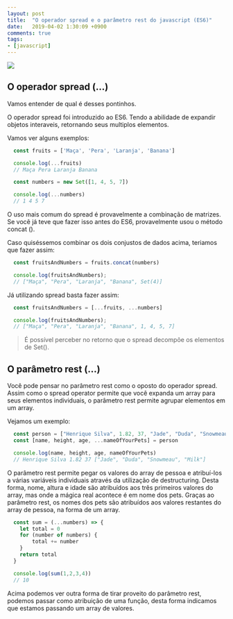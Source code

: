 ```yaml
---
layout: post
title:  "O operador spread e o parâmetro rest do javascript (ES6)"
date:   2019-04-02 1:30:09 +0900
comments: true
tags:
- [javascript]
---
```


<img src="{{ site.baseurl }}/img/js-spread-rest-bg.png">

## O operador spread (...)

Vamos entender de qual é desses pontinhos.

O operador spread foi introduzido ao ES6.
Tendo a abilidade de expandir objetos interaveis, retornando seus multiplos elementos.

Vamos ver alguns exemplos:

```javascript
  const fruits = ['Maça', 'Pera', 'Laranja', 'Banana']

  console.log(...fruits)
  // Maça Pera Laranja Banana
```

```javascript
  const numbers = new Set([1, 4, 5, 7])

  console.log(...numbers)
  // 1 4 5 7
```

O uso mais comum do spread é provavelmente a combinação de matrizes. Se você já teve que fazer isso antes do ES6, provavelmente usou o método concat ().

Caso quiséssemos combinar os dois conjustos de dados acima, teriamos que fazer assim:

```javascript
  const fruitsAndNumbers = fruits.concat(numbers)

  console.log(fruitsAndNumbers);
  // ["Maça", "Pera", "Laranja", "Banana", Set(4)]
```

Já utilizando spread basta fazer assim:

```javascript
  const fruitsAndNumbers = [...fruits, ...numbers]

  console.log(fruitsAndNumbers);
  // ["Maça", "Pera", "Laranja", "Banana", 1, 4, 5, 7]
```

> É possível perceber no retorno que o spread decompõe os elementos de Set().


## O parâmetro rest (...)

Você pode pensar no parâmetro rest como o oposto do operador spread. Assim como o spread operator permite que você expanda um array para seus elementos individuais, o parâmetro rest permite agrupar elementos em um array.

Vejamos um exemplo:

```javascript
  const person = ["Henrique Silva", 1.82, 37, "Jade", "Duda", "Snowmeau", "Milk"]
  const [name, height, age, ...nameOfYourPets] = person

  console.log(name, height, age, nameOfYourPets)
  // Henrique Silva 1.82 37 ["Jade", "Duda", "Snowmeau", "Milk"]
```

O parâmetro rest permite pegar os valores do array de pessoa e atribuí-los a várias variáveis individuais através da utilização de  destructuring. Desta forma, nome, altura e idade são atribuídos aos três primeiros valores do array, mas onde a mágica real acontece é em nome dos pets. Graças ao parâmetro rest, os nomes dos pets são atribuídos aos valores restantes do array de pessoa, na forma de um array.

```javascript
  const sum = (...numbers) => {
    let total = 0
    for (number of numbers) {
        total += number
    }    
    return total
  }

  console.log(sum(1,2,3,4))
  // 10

```

Acima podemos ver outra forma de tirar proveito do parâmetro rest, podemos passar como atribuição de uma função, desta forma indicamos que estamos passando um array de valores.
